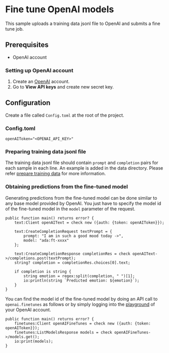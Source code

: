 # Fine tune OpenAI models

This sample uploads a training data jsonl file to OpenAI and submits a fine tune job.

## Prerequisites
* OpenAI account

### Setting up OpenAI account
1. Create an [OpenAI](https://platform.openai.com/) account.
2. Go to **View API keys** and create new secret key.

## Configuration
Create a file called `Config.toml` at the root of the project.

### Config.toml
```
openAIToken="<OPENAI_API_KEY>"
```

### Preparing training data jsonl file
The training data jsonl file should contain `prompt` and `completion` pairs for each sample in each line. An example is added in the data directory. Please refer [prepare training data](https://platform.openai.com/docs/guides/fine-tuning) for more information.

### Obtaining predictions from the fine-tuned model
Generating predictions from the fine-tuned model can be done similar to any base model provided by OpenAI. You just have to specify the model id of the fine-tuned model in the `model` parameter of the request. 

```
public function main() returns error? {
    text:Client openAIText = check new ({auth: {token: openAIToken}});

    text:CreateCompletionRequest textPrompt = {
        prompt: "I am in such a good mood today ->",
        model: "ada:ft-xxxx"
    };

    text:CreateCompletionResponse completionRes = check openAIText->/completions.post(textPrompt);
    string? completion = completionRes.choices[0].text;

    if completion is string { 
        string emotion = regex:split(completion, " ")[1];
        io:println(string `Predicted emotion: ${emotion}`); 
    }
}
```

You can find the model id of the fine-tuned model by doing an API call to `openai.finetunes` as follows or by simply logging into the [playground](https://platform.openai.com/playground) of your OpenAI account.

```
public function main() returns error? {
    finetunes:Client openAIFineTunes = check new ({auth: {token: openAIToken}});
    finetunes:ListModelsResponse models = check openAIFineTunes->/models.get();
    io:print(models);
}
```